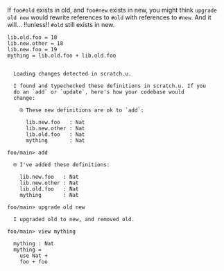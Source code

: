 If `foo#old` exists in old, and `foo#new` exists in new, you might think `upgrade old new` would rewrite references to
`#old` with references to `#new`. And it will... !!unless!! `#old` still exists in new.

```unison
lib.old.foo = 18
lib.new.other = 18
lib.new.foo = 19
mything = lib.old.foo + lib.old.foo
```

```ucm

  Loading changes detected in scratch.u.

  I found and typechecked these definitions in scratch.u. If you
  do an `add` or `update`, here's how your codebase would
  change:
  
    ⍟ These new definitions are ok to `add`:
    
      lib.new.foo   : Nat
      lib.new.other : Nat
      lib.old.foo   : Nat
      mything       : Nat

```
```ucm
foo/main> add

  ⍟ I've added these definitions:
  
    lib.new.foo   : Nat
    lib.new.other : Nat
    lib.old.foo   : Nat
    mything       : Nat

foo/main> upgrade old new

  I upgraded old to new, and removed old.

foo/main> view mything

  mything : Nat
  mything =
    use Nat +
    foo + foo

```
